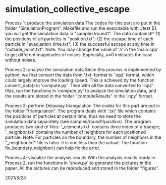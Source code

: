 # simulation_collective_escape

Process 1: produce the simulation data
The codes for this part are put in the folder "SimulationProgram". 
Makefile and run the executable with ./test $1, you will get the simulation data in "samples/round1".
The data contains£º
(1) the positions of all particles in "position.txt";
(2) the escape time of each particle in "evacuation_time.txt";
(3) the successful escape at any time in "outside_point.txt".
Note: You may change the value of 'a' in the 'main.cpp' to get different magnitudes of noises. Especially, a=0 indicates the case without noises.


Process 2: analyse the simulation data
Since this process is implemented by python, we first convert the data from '.txt' format to '.npz' format, which could largely improve the loading speed. 
This is achieved by the function convert_data() in 'compute.py'.
Then with all the data converted to '.npz' files, run the functions in 'compute.py' to analyze the simulation data, and the results are stored in the folder "computeResults" in the '.npy' format.


Process 3: perform Delaunay triangulation
The codes for this part are put in the folder "triangulation".
The program deals with '.txt' file which contains the positions of particles at certain time, thus we need to store the simulation data separately (see samples/round1/position).
The program produces two kind of files: '_elements.txt' contains three index of a triangle; '_neighbor.txt' contains the number of neighbors for each positioned particle.
Note: For particles on the boundary, the number of neighbors in the "_neighbor.txt" file is false. It is one less than the actual. The function fix_boundary_neighbor() can help fix the error.


Process 4: visualize the analysis results
With the analysis results ready in Process 2, run the functions in 'show.py' to generate the pictures in the paper. All the pictures can be reproduced and stored in the folder "figures".


2021/5/24
